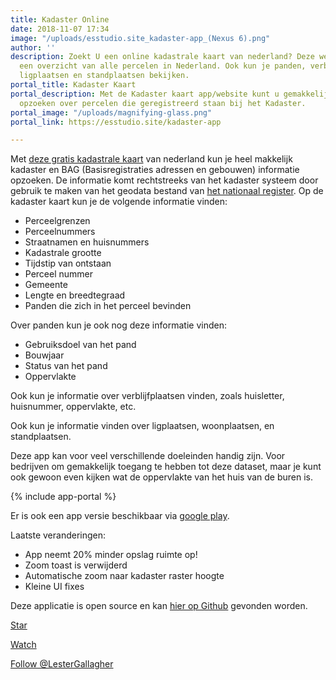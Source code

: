 ```yaml
---
title: Kadaster Online
date: 2018-11-07 17:34
image: "/uploads/esstudio.site_kadaster-app_(Nexus 6).png"
author: ''
description: Zoekt U een online kadastrale kaart van nederland? Deze website biedt
  een overzicht van alle percelen in Nederland. Ook kun je panden, verblijfplaatsen,
  ligplaatsen en standplaatsen bekijken.
portal_title: Kadaster Kaart
portal_description: Met de Kadaster kaart app/website kunt u gemakkelijk informatie
  opzoeken over percelen die geregistreerd staan bij het Kadaster.
portal_image: "/uploads/magnifying-glass.png"
portal_link: https://esstudio.site/kadaster-app

---
```

Met [deze gratis kadastrale kaart](https://esstudio.site/kadaster-app) van nederland kun je heel makkelijk kadaster en BAG (Basisregistraties adressen en gebouwen) informatie opzoeken. De informatie komt rechtstreeks van het kadaster systeem door gebruik te maken van het geodata bestand van [het nationaal register](https://www.nationaalregister.nl/). Op de kadaster kaart kun je de volgende informatie vinden:

- Perceelgrenzen
- Perceelnummers
- Straatnamen en huisnummers
- Kadastrale grootte
- Tijdstip van ontstaan
- Perceel nummer
- Gemeente
- Lengte en breedtegraad
- Panden die zich in het perceel bevinden

Over panden kun je ook nog deze informatie vinden:

- Gebruiksdoel van het pand
- Bouwjaar 
- Status van het pand
- Oppervlakte

Ook kun je informatie over verblijfplaatsen vinden, zoals huisletter, huisnummer, oppervlakte, etc.

Ook kun je informatie vinden over ligplaatsen, woonplaatsen, en standplaatsen. 

Deze app kan voor veel verschillende doeleinden handig zijn. Voor bedrijven om gemakkelijk toegang te hebben tot deze dataset, maar je kunt ook gewoon even kijken wat de oppervlakte van het huis van de buren is.

{% include app-portal %}

Er is ook een app versie beschikbaar via [google play](https://play.google.com/store/apps/details?id=com.EchoSierraStudio.Kadaster_Kaart). 

Laatste veranderingen:

- App neemt 20% minder opslag ruimte op!
- Zoom toast is verwijderd
- Automatische zoom naar kadaster raster hoogte
- Kleine UI fixes

Deze applicatie is open source en kan [hier op Github](https://github.com/LesterGallagher/kadaster-app) gevonden worden.

<!-- Place this tag where you want the button to render. -->
<a class="github-button" href="https://github.com/LesterGallagher/kadaster-app" data-icon="octicon-star" data-show-count="true" aria-label="Star LesterGallagher/kadaster-app on GitHub">Star</a>
<!-- Place this tag where you want the button to render. -->
<a class="github-button" href="https://github.com/LesterGallagher/kadaster-app/subscription" data-icon="octicon-eye" data-show-count="true" aria-label="Watch LesterGallagher/kadaster-app on GitHub">Watch</a>
<!-- Place this tag where you want the button to render. -->
<a class="github-button" href="https://github.com/LesterGallagher" data-show-count="true" aria-label="Follow @LesterGallagher on GitHub">Follow @LesterGallagher</a>

<script async defer src="https://buttons.github.io/buttons.js"></script>
